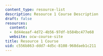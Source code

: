 ```yaml
---
content_type: resource-list
description: Resource 1 Course Description
draft: false
resources:
  content:
  - 8d44eaaf-4d72-4b56-97df-b584bc477e68
  website: ocw-course-site
title: Resource 1 Course
uid: c556b863-ddd7-4d5c-8108-968daeb1c211
---
```

